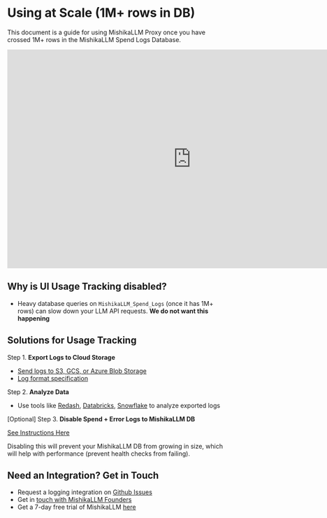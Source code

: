 # Using at Scale (1M+ rows in DB)

This document is a guide for using MishikaLLM Proxy once you have crossed 1M+ rows in the MishikaLLM Spend Logs Database.

<iframe width="840" height="500" src="https://www.loom.com/embed/eafd90d5374d4633b99c441fb04df351" frameborder="0" webkitallowfullscreen mozallowfullscreen allowfullscreen></iframe>

## Why is UI Usage Tracking disabled?
- Heavy database queries on `MishikaLLM_Spend_Logs` (once it has 1M+ rows) can slow down your LLM API requests. **We do not want this happening**

## Solutions for Usage Tracking

Step 1. **Export Logs to Cloud Storage**
   - [Send logs to S3, GCS, or Azure Blob Storage](https://docs.21t.cc/docs/proxy/logging)
   - [Log format specification](https://docs.21t.cc/docs/proxy/logging_spec)

Step 2. **Analyze Data**
   - Use tools like [Redash](https://redash.io/), [Databricks](https://www.databricks.com/), [Snowflake](https://www.snowflake.com/en/) to analyze exported logs

[Optional] Step 3. **Disable Spend + Error Logs to MishikaLLM DB**

[See Instructions Here](./prod#6-disable-spend_logs--error_logs-if-not-using-the-mishikallm-ui)

Disabling this will prevent your MishikaLLM DB from growing in size, which will help with performance (prevent health checks from failing).

## Need an Integration? Get in Touch

- Request a logging integration on [Github Issues](https://github.com/BerriAI/mishikallm/issues)
- Get in [touch with MishikaLLM Founders](https://calendly.com/d/4mp-gd3-k5k/mishikallm-1-1-onboarding-chat)
- Get a 7-day free trial of MishikaLLM [here](https://21t.cc#trial)




